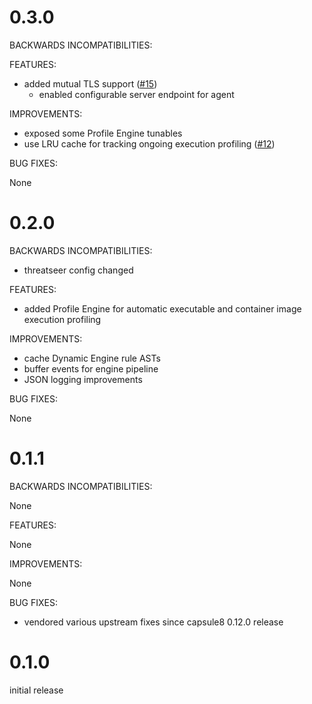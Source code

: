 # 0.3.0

BACKWARDS INCOMPATIBILITIES:

FEATURES:

- added mutual TLS support ([#15](https://github.com/dustin-decker/threatseer/pull/15))
    - enabled configurable server endpoint for agent

IMPROVEMENTS:

- exposed some Profile Engine tunables 
- use LRU cache for tracking ongoing execution profiling ([#12](https://github.com/dustin-decker/threatseer/issues/12))

BUG FIXES:

None

# 0.2.0

BACKWARDS INCOMPATIBILITIES:

- threatseer config changed

FEATURES:

- added Profile Engine for automatic executable and container image execution profiling

IMPROVEMENTS:

- cache Dynamic Engine rule ASTs
- buffer events for engine pipeline
- JSON logging improvements

BUG FIXES:

None


# 0.1.1

BACKWARDS INCOMPATIBILITIES:

None

FEATURES:

None

IMPROVEMENTS:

None

BUG FIXES:

- vendored various upstream fixes since capsule8 0.12.0 release

# 0.1.0

initial release